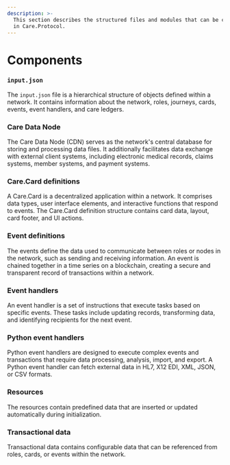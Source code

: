 ```yaml
---
description: >-
  This section describes the structured files and modules that can be configured
  in Care.Protocol.
---
```


# Components

### `input.json`

The `input.json` file is a hierarchical structure of objects defined within a network. It contains information about the network, roles, journeys, cards, events, event handlers, and care ledgers.

### Care Data Node

The Care Data Node (CDN) serves as the network's central database for storing and processing data files. It additionally facilitates data exchange with external client systems, including electronic medical records, claims systems, member systems, and payment systems.

### Care.Card definitions

A Care.Card is a decentralized application within a network. It comprises data types, user interface elements, and interactive functions that respond to events. The Care.Card definition structure contains card data, layout, card footer, and UI actions.

### Event definitions

The events define the data used to communicate between roles or nodes in the network, such as sending and receiving information. An event is chained together in a time series on a blockchain, creating a secure and transparent record of transactions within a network.

### Event handlers

An event handler is a set of instructions that execute tasks based on specific events. These tasks include updating records, transforming data, and identifying recipients for the next event.

### Python event handlers

Python event handlers are designed to execute complex events and transactions that require data processing, analysis, import, and export. A Python event handler can fetch external data in HL7, X12 EDI, XML, JSON, or CSV formats.

### Resources

The resources contain predefined data that are inserted or updated automatically during initialization.&#x20;

### Transactional data

Transactional data contains configurable data that can be referenced from roles, cards, or events within the network.
